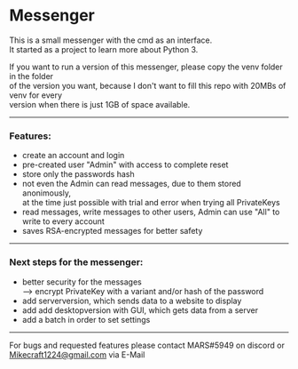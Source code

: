 # Messenger
This is a small messenger with the cmd as an interface.  
It started as a project to learn more about Python 3.  
  
If you want to run a version of this messenger, please copy the venv folder in the folder  
of the version you want, because I don't want to fill this repo with 20MBs of venv for every  
version when there is just 1GB of space available.  

---
### Features:
- create an account and login
- pre-created user "Admin" with access to complete reset
- store only the passwords hash
- not even the Admin can read messages, due to them stored anonimously,  
  at the time just possible with trial and error when trying all PrivateKeys
- read messages, write messages to other users, Admin can use "All" to write to every account
- saves RSA-encrypted messages for better safety
---

### Next steps for the messenger:
- better security for the messages  
  --> encrypt PrivateKey with a variant and/or hash of the password
- add serverversion, which sends data to a website to display
- add add desktopversion with GUI, which gets data from a server
- add a batch in order to set settings
---

For bugs and requested features please contact MARS#5949 on discord or Mikecraft1224@gmail.com via E-Mail
